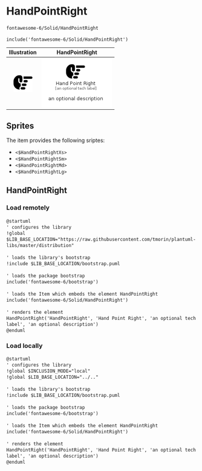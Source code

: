 # HandPointRight


```text
fontawesome-6/Solid/HandPointRight
```

```text
include('fontawesome-6/Solid/HandPointRight')
```



| Illustration | HandPointRight |
| :---: | :---: |
| ![illustration for Illustration](../../fontawesome-6/Solid/HandPointRight.png) | ![illustration for HandPointRight](../../fontawesome-6/Solid/HandPointRight.Local.png) |



## Sprites
The item provides the following sriptes:

- `<$HandPointRightXs>`
- `<$HandPointRightSm>`
- `<$HandPointRightMd>`
- `<$HandPointRightLg>`





## HandPointRight

### Load remotely
```plantuml
@startuml
' configures the library
!global $LIB_BASE_LOCATION="https://raw.githubusercontent.com/tmorin/plantuml-libs/master/distribution"

' loads the library's bootstrap
!include $LIB_BASE_LOCATION/bootstrap.puml

' loads the package bootstrap
include('fontawesome-6/bootstrap')

' loads the Item which embeds the element HandPointRight
include('fontawesome-6/Solid/HandPointRight')

' renders the element
HandPointRight('HandPointRight', 'Hand Point Right', 'an optional tech label', 'an optional description')
@enduml
```

### Load locally
```plantuml
@startuml
' configures the library
!global $INCLUSION_MODE="local"
!global $LIB_BASE_LOCATION="../.."

' loads the library's bootstrap
!include $LIB_BASE_LOCATION/bootstrap.puml

' loads the package bootstrap
include('fontawesome-6/bootstrap')

' loads the Item which embeds the element HandPointRight
include('fontawesome-6/Solid/HandPointRight')

' renders the element
HandPointRight('HandPointRight', 'Hand Point Right', 'an optional tech label', 'an optional description')
@enduml
```

